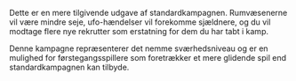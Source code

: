 Dette er en mere tilgivende udgave af standardkampagnen. Rumvæsenerne
vil være mindre seje, ufo-hændelser vil forekomme sjældnere, og du vil
modtage flere nye rekrutter som erstatning for dem du har tabt i kamp.

Denne kampagne repræsenterer det nemme sværhedsniveau og er en mulighed
for førstegangsspillere som foretrækker et mere glidende spil end
standardkampagnen kan tilbyde.